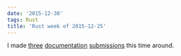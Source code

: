 ```yaml
---
date: '2015-12-30'
tags: Rust
title: 'Rust week of 2015-12-25'
---
```


I made [three][] [documentation][] [submissions] this time around.

  [three]: https://github.com/rust-lang/rust/pull/30644
  [documentation]: https://github.com/rust-lang/rust/pull/30645
  [submissions]: https://github.com/rust-lang/rust/pull/30648
